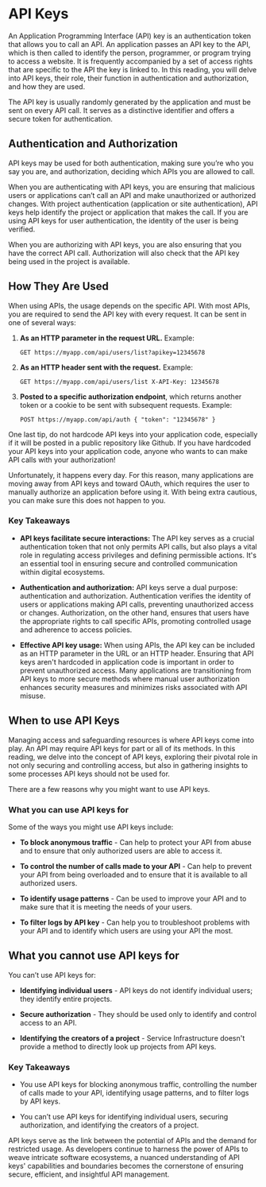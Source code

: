 
# API Keys

An Application Programming Interface (API) key is an authentication token that allows you to call an API. An application passes an API key to the API, which is then called to identify the person, programmer, or program trying to access a website. It is frequently accompanied by a set of access rights that are specific to the API the key is linked to. In this reading, you will delve into API keys, their role, their function in authentication and authorization, and how they are used.

The API key is usually randomly generated by the application and must be sent on every API call. It serves as a distinctive identifier and offers a secure token for authentication.

## Authentication and Authorization

API keys may be used for both authentication, making sure you’re who you say you are, and authorization, deciding which APIs you are allowed to call.

When you are authenticating with API keys, you are ensuring that malicious users or applications can’t call an API and make unauthorized or authorized changes. With project authentication (application or site authentication), API keys help identify the project or application that makes the call. If you are using API keys for user authentication, the identity of the user is being verified.

When you are authorizing with API keys, you are also ensuring that you have the correct API call. Authorization will also check that the API key being used in the project is available.

## How They Are Used

When using APIs, the usage depends on the specific API. With most APIs, you are required to send the API key with every request. It can be sent in one of several ways:

1. **As an HTTP parameter in the request URL.** Example:
   ```plaintext
   GET https://myapp.com/api/users/list?apikey=12345678
   ```

2. **As an HTTP header sent with the request.** Example:
   ```plaintext
   GET https://myapp.com/api/users/list X-API-Key: 12345678
   ```

3. **Posted to a specific authorization endpoint**, which returns another token or a cookie to be sent with subsequent requests. Example:
   ```plaintext
   POST https://myapp.com/api/auth { "token": "12345678" }
   ```

One last tip, do not hardcode API keys into your application code, especially if it will be posted in a public repository like Github. If you have hardcoded your API keys into your application code, anyone who wants to can make API calls with your authorization!

Unfortunately, it happens every day. For this reason, many applications are moving away from API keys and toward OAuth, which requires the user to manually authorize an application before using it. With being extra cautious, you can make sure this does not happen to you.

### Key Takeaways

- **API keys facilitate secure interactions:** The API key serves as a crucial authentication token that not only permits API calls, but also plays a vital role in regulating access privileges and defining permissible actions. It's an essential tool in ensuring secure and controlled communication within digital ecosystems.

- **Authentication and authorization:** API keys serve a dual purpose: authentication and authorization. Authentication verifies the identity of users or applications making API calls, preventing unauthorized access or changes. Authorization, on the other hand, ensures that users have the appropriate rights to call specific APIs, promoting controlled usage and adherence to access policies.

- **Effective API key usage:** When using APIs, the API key can be included as an HTTP parameter in the URL or an HTTP header. Ensuring that API keys aren't hardcoded in application code is important in order to prevent unauthorized access. Many applications are transitioning from API keys to more secure methods where manual user authorization enhances security measures and minimizes risks associated with API misuse.



## When to use API Keys

Managing access and safeguarding resources is where API keys come into play. An API may require API keys for part or all of its methods. In this reading, we delve into the concept of API keys, exploring their pivotal role in not only securing and controlling access, but also in gathering insights to some processes API keys should not be used for.

There are a few reasons why you might want to use API keys.

### What you can use API keys for

Some of the ways you might use API keys include:

- **To block anonymous traffic** - Can help to protect your API from abuse and to ensure that only authorized users are able to access it.

- **To control the number of calls made to your API** - Can help to prevent your API from being overloaded and to ensure that it is available to all authorized users.

- **To identify usage patterns** - Can be used to improve your API and to make sure that it is meeting the needs of your users.

- **To filter logs by API key** - Can help you to troubleshoot problems with your API and to identify which users are using your API the most.

## What you cannot use API keys for

You can’t use API keys for:

- **Identifying individual users** - API keys do not identify individual users; they identify entire projects.

- **Secure authorization** - They should be used only to identify and control access to an API.

- **Identifying the creators of a project** - Service Infrastructure doesn't provide a method to directly look up projects from API keys.

### Key Takeaways

- You use API keys for blocking anonymous traffic, controlling the number of calls made to your API, identifying usage patterns, and to filter logs by API keys.

- You can’t use API keys for identifying individual users, securing authorization, and identifying the creators of a project.

API keys serve as the link between the potential of APIs and the demand for restricted usage. As developers continue to harness the power of APIs to weave intricate software ecosystems, a nuanced understanding of API keys' capabilities and boundaries becomes the cornerstone of ensuring secure, efficient, and insightful API management.
